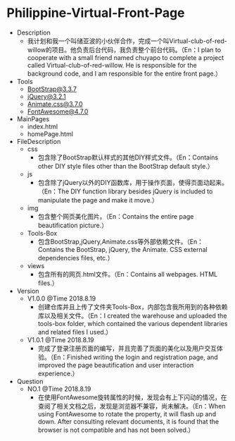 # Philippine-Virtual-Front-Page
 + Description
    - 我计划和我一个叫储亚波的小伙伴合作，完成一个叫Virtual-club-of-red-willow的项目。他负责后台代码，我负责整个前台代码。（En：I plan to cooperate with a small friend named chuyapo to complete a project called Virtual-club-of-red-willow. He is responsible for the background code, and I am responsible for the entire front page.）
 + Tools
    - BootStrap@3.3.7
    - jQuery@3.2.1
    - Animate.css@3.7.0
    - FontAwesome@4.7.0
 + MainPages
    - index.html
    - homePage.html
 + FileDescription
    - css
      - 包含除了BootStrap默认样式的其他DIY样式文件。（En：Contains other DIY style files other than the BootStrap default style.）
    - js
      - 包含除了jQuery以外的DIY函数库，用于操作页面，使得页面动起来。（En：The DIY function library besides jQuery is included to manipulate the page and make it move.）
    - img
      - 包含整个网页美化图片。（En：Contains the entire page beautification picture.）
    - Tools-Box
      - 包含BootStrap,jQuery,Animate.css等外部依赖文件。（En：Contains the BootStrap, jQuery, the Animate. CSS external dependencies files, etc.）
    - views 
      - 包含所有的网页.html文件。（En：Contains all webpages. HTML files.）
 + Version
    - V1.0.0     @Time 2018.8.19
      - 创建仓库并且上传了文件夹Tools-Box，内部包含我所用到的各种依赖库以及相关文件。（En：I created the warehouse and uploaded the tools-box folder, which contained the various dependent libraries and related files I used.）
    - V1.0.1     @Time 2018.8.19
      - 完成了登录注册页面的编写，并且完善了页面的美化以及用户交互体验。（En：Finished writing the login and registration page, and improved the page beautification and user interaction experience.）
 + Question
    - NO.1      @Time 2018.8.19
      - 在使用FontAwesome旋转属性的时候，发现会有上下闪动的情况，在查阅了相关文档之后，发现是浏览器不兼容，尚未解决。（En：When using FontAwesome to rotate the property, it will flash up and down. After consulting relevant documents, it is found that the browser is not compatible and has not been solved.）
